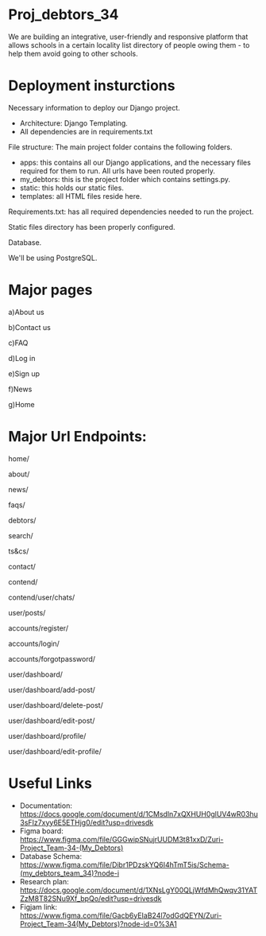 # Proj_debtors_34

We are building an integrative, user-friendly and responsive platform that allows schools in a certain locality list directory of people owing them - to help them avoid going to other schools.

# Deployment insturctions
Necessary information to deploy our Django project.

 - Architecture: Django Templating.
 - All dependencies are in requirements.txt

File structure: The main project folder contains the following folders.
 - apps: this contains all our Django applications, and the necessary files required for them to run. All urls have been routed properly.
 - my_debtors: this is the project folder which contains settings.py.
 - static: this holds our static files.
 - templates: all HTML files reside here.
 
Requirements.txt: has all required dependencies needed to run the project.

Static files directory has been properly configured.

Database.

We'll be using PostgreSQL.


# Major pages


a)About us

b)Contact us

c)FAQ

d)Log in

e)Sign up

f)News

g)Home





# Major Url Endpoints:

home/

about/

news/

faqs/

debtors/

search/

ts&cs/

contact/

contend/

contend/user/chats/

user/posts/

accounts/register/

accounts/login/

accounts/forgotpassword/

user/dashboard/

user/dashboard/add-post/

user/dashboard/delete-post/

user/dashboard/edit-post/

user/dashboard/profile/

user/dashboard/edit-profile/


# Useful Links

- Documentation: https://docs.google.com/document/d/1CMsdln7xQXHUH0glUV4wR03hu3sFIz7xyy6E5ETHjg0/edit?usp=drivesdk
- Figma board: https://www.figma.com/file/GGGwipSNujrUUDM3t81xxD/Zuri-Project_Team-34-(My_Debtors)
- Database Schema: https://www.figma.com/file/Dibr1PDzskYQ6I4hTmT5is/Schema-(my_debtors_team_34)?node-i
- Research plan: https://docs.google.com/document/d/1XNsLgY00QLjWfdMhQwqv31YATZzM8T82SNu9Xf_bpQo/edit?usp=drivesdk
- Figjam link: https://www.figma.com/file/Gacb6yEIaB24l7odGdQEYN/Zuri-Project_Team-34(My_Debtors)?node-id=0%3A1
